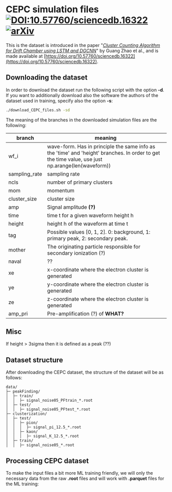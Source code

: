 # CEPC simulation files [![DOI:10.57760/sciencedb.16322](http://img.shields.io/badge/DOI-10.57760/sciencedb.16322-f9f107.svg)](https://doi.org/10.57760/sciencedb.16322) [![arXiv](https://img.shields.io/badge/arXiv-2402.16493-b31b1b.svg)](https://doi.org/10.48550/arXiv.2402.16493)

This is the dataset is introduced in the paper
"[_Cluster Counting Algorithm for Drift Chamber using LSTM and DGCNN_](https://doi.org/10.48550/arXiv.2402.16493)"
by Guang Zhao et al., and is made available at
[https://doi.org/10.57760/sciencedb.16322](https://doi.org/10.57760/sciencedb.16322).

## Downloading the dataset

In order to download the dataset run the following script with the option **-d**. If you want to additionally download
also the software the authors of the dataset used in training, specify also the option **-s**:

```bash
./download_CEPC_files.sh -sd
```

The meaning of the branches in the downloaded simulation files are the following:

| branch        | meaning                                                                                                                                          |
| ------------- | ------------------------------------------------------------------------------------------------------------------------------------------------ |
| wf_i          | wave-form. Has in principle the same info as the 'time' and 'height' branches. In order to get the time value, use just np.arange(len(waveform)) |
| sampling_rate | sampling rate                                                                                                                                    |
| ncls          | number of primary clusters                                                                                                                       |
| mom           | momentum                                                                                                                                         |
| cluster_size  | cluster size                                                                                                                                     |
| amp           | Signal amplitude **(?)**                                                                                                                         |
| time          | time t for a given waveform height h                                                                                                             |
| height        | height h of the waveform at time t                                                                                                               |
| tag           | Possible values [0, 1, 2]. 0: background, 1: primary peak, 2: secondary peak.                                                                    |
| mother        | The originating particle responsible for secondary ionization (?)                                                                                |
| naval         | ??                                                                                                                                               |
| xe            | x-coordinate where the electron cluster is generated                                                                                             |
| ye            | y-coordinate where the electron cluster is generated                                                                                             |
| ze            | z-coordinate where the electron cluster is generated                                                                                             |
| amp_pri       | Pre-amplification (?) of **WHAT?**                                                                                                               |

## Misc

If height > 3sigma then it is defined as a peak (??)

## Dataset structure

After downloading the CEPC dataset, the structure of the dataset will be as follows:

```text
data/
├─ peakFinding/
│  ├─ train/
│  │  ├─ signal_noise05_PFtrain_*.root
│  ├─ test/
│  │  ├─ signal_noise05_PFtest_*.root
├─ clusterization/
│  ├─ test/
│  │  ├─ pion/
│  │  │  ├─ signal_pi_12.5_*.root
│  │  ├─ kaon/
│  │  │  ├─ signal_K_12.5_*.root
│  ├─ train/
│  │  ├─ signal_noise05_*.root
```

## Processing CEPC dataset

To make the input files a bit more ML training friendly, we will only the necessary data from the raw **.root** files
and will work with **.parquet** files for the ML training:
